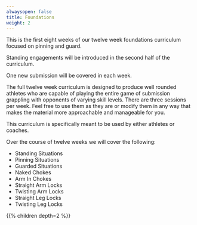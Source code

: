```yaml
---
alwaysopen: false
title: Foundations
weight: 2
---
```


This is the first eight weeks of our twelve week foundations curriculum focused on pinning and guard.

Standing engagements will be introduced in the second half of the curriculum.

One new submission will be covered in each week. 

The full twelve week curriculum is designed to produce well rounded athletes who are capable of playing the entire game of submission grappling with opponents of varying skill levels. There are three sessions per week. Feel free to use them as they are or modify them in any way that makes the material more approachable and manageable for you.

This curriculum is specifically meant to be used by either athletes or coaches.

Over the course of twelve weeks we will cover the following:

* Standing Situations
* Pinning Situations
* Guarded Situations
* Naked Chokes
* Arm In Chokes
* Straight Arm Locks
* Twisting Arm Locks
* Straight Leg Locks
* Twisting Leg Locks

{{% children depth=2 %}}